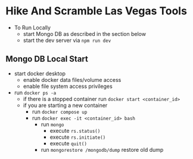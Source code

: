 # Hike And Scramble Las Vegas Tools

- To Run Locally
  - start Mongo DB as described in the section below
  - start the dev server via `npm run dev`

## Mongo DB Local Start

- start docker desktop
  - enable docker data files/volume access
  - enable file system access privileges
- run `docker ps -a`
  - if there is a stopped container run `docker start <container_id>`
  - if you are starting a new container
    - run `docker compose up`
    - run `docker exec -it <container_id> bash`
      - run `mongo`
        - execute `rs.status()`
        - execute `rs.initiate()`
        - execute `quit()`
      - run `mongorestore /mongodb/dump` restore old dump
